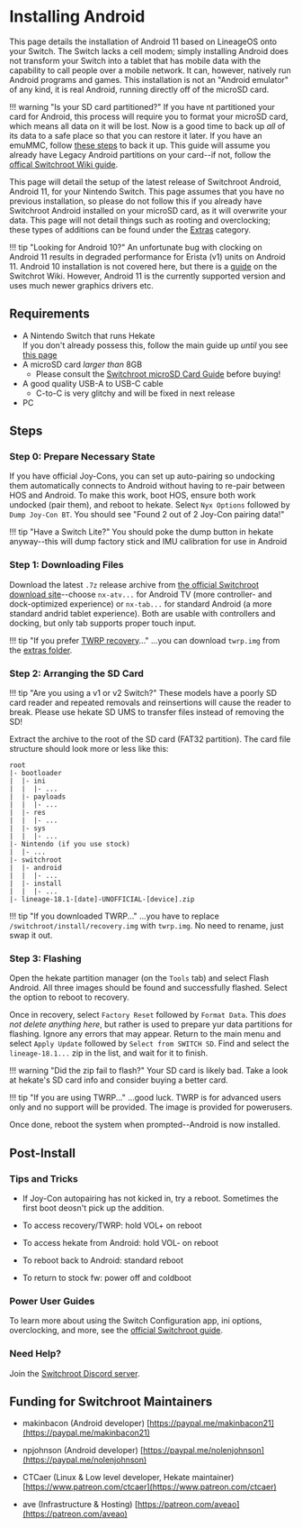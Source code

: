 # Installing Android

This page details the installation of Android 11 based on LineageOS onto your Switch. The Switch lacks a cell modem; simply installing Android does not transform your Switch into a tablet that has mobile data with the capability to call people over a mobile network. It can, however, natively run Android programs and games. This installation is not an "Android emulator" of any kind, it is real Android, running directly off of the microSD card.

!!! warning "Is your SD card partitioned?"
    If you have nt partitioned your card for Android, this process will require you to format your microSD card, which means all data on it will be lost. Now is a good time to back up *all* of its data to a safe place so that you can restore it later. If you have an emuMMC, follow [these steps](link) to back it up. This guide will assume you already have Legacy Android partitions on your card--if not, follow the [offical Switchroot Wiki guide](https://wiki.switchroot.org/wiki/android/11-r-setup-guide).

This page will detail the setup of the latest release of Switchroot Android, Android 11, for your Nintendo Switch. This page assumes that you have no previous installation, so please do not follow this if you already have Switchroot Android installed on your microSD card, as it will overwrite your data. This page will not detail things such as rooting and overclocking; these types of additions can be found under the [Extras](link) category.

!!! tip "Looking for Android 10?"
    An unfortunate bug with clocking on Android 11 results in degraded performance for Erista (v1) units on Android 11. Android 10 installation is not covered here, but there is a [guide](https://wiki.switchroot.org/wiki/android/10-q-setup-guide) on the Switchrot Wiki. However, Android 11 is the currently supported version and uses much newer graphics drivers etc.

## Requirements
  - A Nintendo Switch that runs Hekate <br>
    If you don't already possess this, follow the main guide up *until* you see [this page](https://nintendo.com.se/guide/user_guide/all/cfw_environment/)
  - A microSD card *larger than* 8GB
    - Please consult the [Switchroot microSD Card Guide](https://wiki.switchroot.org/wiki/sd-card-guide) before buying!
  - A good quality USB-A to USB-C cable
    - C-to-C is very glitchy and will be fixed in next release
  - PC

## Steps

### Step 0: Prepare Necessary State

If you have official Joy-Cons, you can set up auto-pairing so undocking them automatically connects to Android without having to re-pair between HOS and Android. To make this work, boot HOS, ensure both work undocked (pair them), and reboot to hekate. Select `Nyx Options` followed by `Dump Joy-Con BT`. You should see "Found 2 out of 2 Joy-Con pairing data!"

!!! tip "Have a Switch Lite?"
    You should poke the dump button in hekate anyway--this will dump factory stick and IMU calibration for use in Android

### Step 1: Downloading Files

Download the latest `.7z` release archive from [the official Switchroot download site](https://download.switchroot.org/android-11/)--choose `nx-atv...` for Android TV (more controller- and dock-optimized experience) or `nx-tab...` for standard Android (a more standard andrid tablet experience). Both are usable with controllers and docking, but only tab supports proper touch input.

!!! tip "If you prefer [TWRP recovery](https://twrp.me/)..."
    ...you can download `twrp.img` from the [extras folder](https://download.switchroot.org/android-11/extras/).

### Step 2: Arranging the SD Card

!!! tip "Are you using a v1 or v2 Switch?"
    These models have a poorly SD card reader and repeated removals and reinsertions will cause the reader to break. Please use hekate SD UMS to transfer files instead of removing the SD!

Extract the archive to the root of the SD card (FAT32 partition). The card file structure should look more or less like this:

```
root
|- bootloader
|  |- ini
|  |  |- ...
|  |- payloads
|  |  |- ...
|  |- res
|  |  |- ...
|  |- sys
|  |  |- ...
|- Nintendo (if you use stock)
|  |- ...
|- switchroot
|  |- android
|  |  |- ...
|  |- install
|  |  |- ...
|- lineage-18.1-[date]-UNOFFICIAL-[device].zip
```

!!! tip "If you downloaded TWRP..."
    ...you have to replace `/switchroot/install/recovery.img` with `twrp.img`. No need to rename, just swap it out.

### Step 3: Flashing

Open the hekate partition manager (on the `Tools` tab) and select Flash Android. All three images should be found and successfully flashed. Select the option to reboot to recovery.

Once in recovery, select `Factory Reset` followed by `Format Data`. This *does not delete anything here*, but rather is used to prepare yur data partitions for flashing. Ignore any errors that may appear. Return to the main menu and select `Apply Update` followed by `Select from SWITCH SD`. Find and select the `lineage-18.1...` zip in the list, and wait for it to finish.

!!! warning "Did the zip fail to flash?"
    Your SD card is likely bad. Take a look at hekate's SD card info and consider buying a better card.

!!! tip "If you are using TWRP..."
    ...good luck. TWRP is for advanced users only and no support will be provided. The image is provided for powerusers.

Once done, reboot the system when prompted--Android is now installed.

## Post-Install

### Tips and Tricks

- If Joy-Con autopairing has not kicked in, try a reboot. Sometimes the first boot deosn't pick up the addition.

- To access recovery/TWRP: hold VOL+ on reboot

- To access hekate from Android: hold VOL- on reboot

- To reboot back to Android: standard reboot

- To return to stock fw: power off and coldboot

### Power User Guides

To learn more about using the Switch Configuration app, ini options, overclocking, and more, see the [official Switchroot guide](https://wiki.switchroot.org/wiki/android/11-r-setup-guide).

### Need Help?

Join the [Switchroot Discord server](https://discord.gg/N9PPYXjWMY).

## Funding for Switchroot Maintainers

- makinbacon (Android developer)
[https://paypal.me/makinbacon21](https://paypal.me/makinbacon21)

- npjohnson (Android developer)
[https://paypal.me/nolenjohnson](https://paypal.me/nolenjohnson)

- CTCaer (Linux & Low level developer, Hekate maintainer)
[https://www.patreon.com/ctcaer](https://www.patreon.com/ctcaer)

- ave (Infrastructure & Hosting)
[https://patreon.com/aveao](https://patreon.com/aveao)
